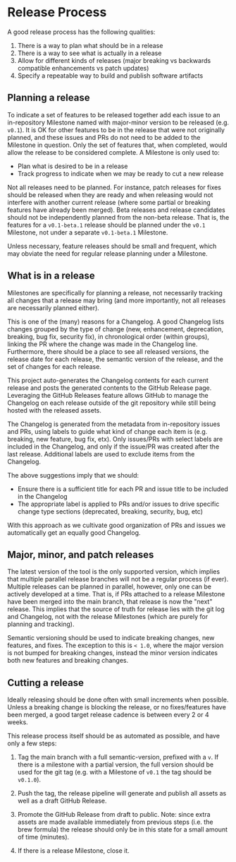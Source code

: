 # Release Process

A good release process has the following qualities:

1. There is a way to plan what should be in a release
1. There is a way to see what is actually in a release
1. Allow for different kinds of releases (major breaking vs backwards compatible
   enhancements vs patch updates)
1. Specify a repeatable way to build and publish software artifacts

## Planning a release

To indicate a set of features to be released together add each issue to an in-repository
Milestone named with major-minor version to be released (e.g. `v0.1`). It is OK for other
features to be in the release that were not originally planned, and these issues and PRs
do not need to be added to the Milestone in question. Only the set of features that, when
completed, would allow the release to be considered complete. A Milestone is only used to:

- Plan what is desired to be in a release
- Track progress to indicate when we may be ready to cut a new release

Not all releases need to be planned. For instance, patch releases for fixes should be
released when they are ready and when releasing would not interfere with another current
release (where some partial or breaking features have already been merged). Beta releases
and release candidates should not be independently planned from the non-beta release. That
is, the features for a `v0.1-beta.1` release should be planned under the `v0.1` Milestone,
not under a separate `v0.1-beta.1` Milestone.

Unless necessary, feature releases should be small and frequent, which may obviate the
need for regular release planning under a Milestone.

## What is in a release

Milestones are specifically for planning a release, not necessarily tracking all changes
that a release may bring (and more importantly, not all releases are necessarily planned
either).

This is one of the (many) reasons for a Changelog. A good Changelog lists changes grouped
by the type of change (new, enhancement, deprecation, breaking, bug fix, security fix), in
chronological order (within groups), linking the PR where the change was made in the
Changelog line. Furthermore, there should be a place to see all released versions, the
release date for each release, the semantic version of the release, and the set of changes
for each release.

This project auto-generates the Changelog contents for each current release and posts the
generated contents to the GitHub Release page. Leveraging the GitHub Releases feature
allows GitHub to manage the Changelog on each release outside of the git repository while
still being hosted with the released assets.

The Changelog is generated from the metadata from in-repository issues and PRs, using
labels to guide what kind of change each item is (e.g. breaking, new feature, bug fix,
etx). Only issues/PRs with select labels are included in the Changelog, and only if the
issue/PR was created after the last release. Additional labels are used to exclude items
from the Changelog.

The above suggestions imply that we should:

- Ensure there is a sufficient title for each PR and issue title to be included in the
  Changelog
- The appropriate label is applied to PRs and/or issues to drive specific change type
  sections (deprecated, breaking, security, bug, etc)

With this approach as we cultivate good organization of PRs and issues we automatically
get an equally good Changelog.

## Major, minor, and patch releases

The latest version of the tool is the only supported version, which implies that multiple
parallel release branches will not be a regular process (if ever). Multiple releases can
be planned in parallel, however, only one can be actively developed at a time. That is, if
PRs attached to a release Milestone have been merged into the main branch, that release is
now the "next" release. This implies that the source of truth for release lies with the
git log and Changelog, not with the release Milestones (which are purely for planning and
tracking).

Semantic versioning should be used to indicate breaking changes, new features, and fixes.
The exception to this is `< 1.0`, where the major version is not bumped for breaking changes,
instead the minor version indicates both new features and breaking changes.

## Cutting a release

Ideally releasing should be done often with small increments when possible. Unless a
breaking change is blocking the release, or no fixes/features have been merged, a good
target release cadence is between every 2 or 4 weeks.

This release process itself should be as automated as possible, and have only a few steps:

1. Tag the main branch with a full semantic-version, prefixed with a `v`. If there is a
   milestone with a partial version, the full version should be used for the git tag (e.g.
   with a Milestone of `v0.1` the tag should be `v0.1.0`).

1. Push the tag, the release pipeline will generate and publish all assets as well as a
   draft GitHub Release.

1. Promote the GitHub Release from draft to public. Note: since extra assets are made
   available immediately from previous steps (i.e. the brew formula) the release should
   only be in this state for a small amount of time (minutes).

1. If there is a release Milestone, close it.
